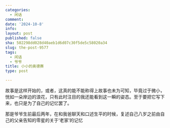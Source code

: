 ```yaml
---
categories:
  - 闲话
comment: 
date: '2024-10-8'
info: 
layout: post
published: false
sha: 502298dd028d40aeb1d6d07c30f5de5c58020a34
slug: the-post-9577
tags:
  - 闲话
  - 爷爷
title: 小小的奥德赛
type: post

---
```


故事是这样开始的，或者，这真的能不能称得上故事也未为可知，毕竟过于微小，恍如一朵岸边的浪花，只有此时注目的我还能看到这一瞬的姿态。至于要把它写下来，也只是为了自己的记忆罢了。

那是爷爷生前最后两年，在和我爸聊天和口述生平的时候，复述自己八岁之前由自己的父亲告知的零星的关于‘老家’的记忆